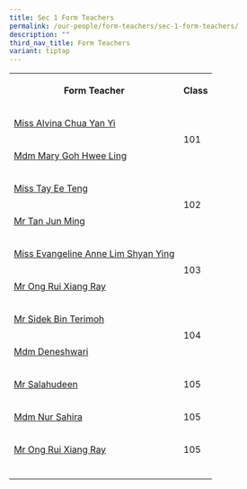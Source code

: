 ```yaml
---
title: Sec 1 Form Teachers
permalink: /our-people/form-teachers/sec-1-form-teachers/
description: ""
third_nav_title: Form Teachers
variant: tiptap
---
```

<table><tbody><tr><th rowspan="1" colspan="1"><p>Form Teacher</p></th><th rowspan="1" colspan="1"><p>Class</p></th></tr><tr><td rowspan="1" colspan="1"><p><a href="mailto:chua_yan_yi_alvina@schools.gov.sg" rel="noopener noreferrer nofollow" target="_blank">Miss Alvina Chua Yan Yi</a></p></td><td rowspan="2" colspan="1"><p>101</p></td></tr><tr><td rowspan="1" colspan="1"><p><a href="mailto:chan_wai_meng@schools.gov.sg" rel="noopener noreferrer nofollow" target="_blank">Mdm Mary Goh Hwee Ling</a></p></td></tr><tr><td rowspan="1" colspan="1"><p><a href="mailto:Goh_Hwee_Ling_Mary@schools.gov.sg" rel="noopener noreferrer nofollow" target="_blank">Miss Tay Ee Teng</a></p></td><td rowspan="2" colspan="1"><p>102</p><p></p></td></tr><tr><td rowspan="1" colspan="1"><p><a href="mailto:lim_sim_mui_davora@schools.gov.sg" rel="noopener noreferrer nofollow" target="_blank">Mr Tan Jun Ming</a></p></td></tr><tr><td rowspan="1" colspan="1"><p><a href="mailto:teo_shu_de@schools.gov.sg" rel="noopener noreferrer nofollow" target="_blank">Miss Evangeline Anne Lim Shyan Ying</a></p></td><td rowspan="2" colspan="1"><p>103</p></td></tr><tr><td rowspan="1" colspan="1"><p><a href="mailto:siti_hawa_shaini@schools.gov.sg" rel="noopener noreferrer nofollow" target="_blank">Mr Ong Rui Xiang Ray</a></p></td></tr><tr><td rowspan="1" colspan="1"><p><a href="mailto:noorhafizah_syed_yusof_sha@schools.gov.sg" rel="noopener noreferrer nofollow" target="_blank">Mr Sidek Bin Terimoh</a></p></td><td rowspan="2" colspan="1"><p>104</p></td></tr><tr><td rowspan="1" colspan="1"><p><a href="mailto:te_chee_hui@schools.gov.sg" rel="noopener noreferrer nofollow" target="_blank">Mdm Deneshwari</a></p></td></tr><tr><td rowspan="1" colspan="1"><p><a href="mailto:tan_boon_siew@schools.gov.sg" rel="noopener noreferrer nofollow" target="_blank">Mr Salahudeen</a></p></td><td rowspan="1" colspan="1"><p>105</p></td></tr><tr><td rowspan="1" colspan="1"><p><a href="mailto:nur_sahira_ramlee@schools.gov.sg" rel="noopener noreferrer nofollow" target="_blank">Mdm Nur Sahira</a></p></td><td rowspan="1" colspan="1"><p>105</p></td></tr><tr><td rowspan="1" colspan="1"><p><a href="mailto:ong_rui_xiang@schools.gov.sg" rel="noopener noreferrer nofollow" target="_blank">Mr Ong Rui Xiang Ray</a></p></td><td rowspan="1" colspan="1"><p>105</p></td></tr><tr><td rowspan="1" colspan="1"><p></p></td><td rowspan="1" colspan="1"><p></p></td></tr></tbody></table><p></p>